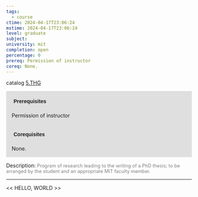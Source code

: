 ```yaml
---
tags:
  - course
ctime: 2024-04-17T23:06:24
mstime: 2024-04-17T23:06:24
level: graduate
subject: 
university: mit
completion: open
percentage: 0
prereq: Permission of instructor
coreq: None.
---
```


catalog [5.THG](http://student.mit.edu/catalog/m5b.html#5.THG)

<span style="display: block; padding: 15px; background-color: rgb(100, 100, 100, 0.2);"><font id="m_prereq3294_0" style="display: block; font-family: Arial, sans-serif; font-weight: bold; padding: 5px">Prerequisites</font><br><span id="prereq3294_0">Permission of instructor</span></span>
<span style="display: block; padding: 15px; background-color: rgb(100, 100, 100, 0.2);"><font id="m_coreq3294_0" style="display: block; font-family: Arial, sans-serif; font-weight: bold; padding: 5px">Corequisites</font><br><span id="coreq3294_0">None.</span></span>

<font style="">Description:</font>
<font style="color: grey; font-size: 0.8rem;">Program of research leading to the writing of a PhD thesis; to be arranged by the student and an appropriate MIT faculty member.</font>



---

<< HELLO, WORLD >>
